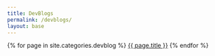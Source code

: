 ```yaml
---
title: DevBlogs
permalink: /devblogs/
layout: base
---
```


{% for page in site.categories.devblog %}
<a href="{{ page.url }}">{{ page.title }}</a>
{% endfor %}

